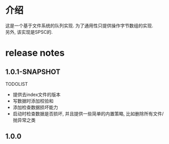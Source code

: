 # 介绍 #
这是一个基于文件系统的队列实现. 为了通用性只提供操作字节数组的实现.  
另外, 该实现是SPSC的.

# release notes #

## 1.0.1-SNAPSHOT ##
TODOLIST
- 提供去index文件的版本
- 写数据时添加校验和
- 添加检查数据损坏能力
- 启动时检查数据是否损坏, 并且提供一些简单的内置策略, 比如删除所有文件/抛异常之类

## 1.0.0 ##
